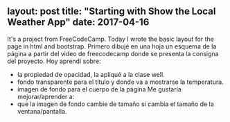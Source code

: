 layout: post
title:  "Starting with Show the Local Weather App"
date:   2017-04-16
---
It's a project from FreeCodeCamp. Today I wrote the basic layout for the page in html and bootstrap.
Primero dibujé en una hoja un esquema de la página a partir del video de freecodecamp donde se presenta la consigna del proyecto.
Hoy aprendí sobre:
- la propiedad de opacidad, la apliqué a la clase well.
- fondo transparente para el título y donde va a mostrarse la temperatura.
- imagen de fondo para el cuerpo de la página
Me gustaría mejorar/aprender a:
- que la imagen de fondo cambie de tamaño si cambia el tamaño de la ventana/pantalla.
